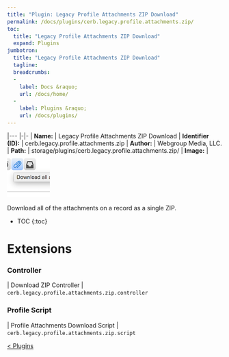 ```yaml
---
title: "Plugin: Legacy Profile Attachments ZIP Download"
permalink: /docs/plugins/cerb.legacy.profile.attachments.zip/
toc:
  title: "Legacy Profile Attachments ZIP Download"
  expand: Plugins
jumbotron:
  title: "Legacy Profile Attachments ZIP Download"
  tagline: 
  breadcrumbs:
  -
    label: Docs &raquo;
    url: /docs/home/
  -
    label: Plugins &raquo;
    url: /docs/plugins/
---
```


|---
|-|-
| **Name:** | Legacy Profile Attachments ZIP Download
| **Identifier (ID):** | cerb.legacy.profile.attachments.zip
| **Author:** | Webgroup Media, LLC.
| **Path:** | storage/plugins/cerb.legacy.profile.attachments.zip/
| **Image:** | <img src="/assets/images/plugins/cerb.legacy.profile.attachments.zip.png" class="screenshot">

Download all of the attachments on a record as a single ZIP.

* TOC
{:toc}

# Extensions

### Controller

| Download ZIP Controller | `cerb.legacy.profile.attachments.zip.controller`


### Profile Script

| Profile Attachments Download Script | `cerb.legacy.profile.attachments.zip.script`


<div class="section-nav">
	<div class="left">
		<a href="/docs/plugins/#plugins" class="prev">&lt; Plugins</a>
	</div>
	<div class="right align-right">
	</div>
</div>
<div class="clear"></div>